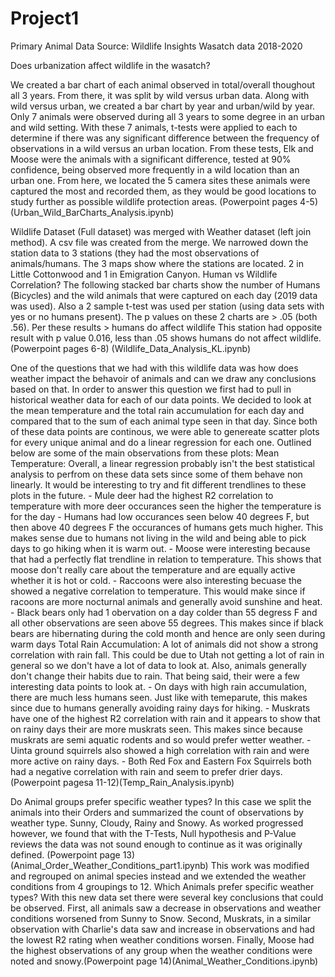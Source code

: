 # Project1

Primary Animal Data Source:
Wildlife Insights Wasatch data 2018-2020

Does urbanization affect wildlife in the wasatch?

We created a bar chart of each animal observed in total/overall thoughout all 3 years. From there, it was split by wild versus urban data. Along with wild versus urban, we created a bar chart by year and urban/wild by year. Only 7 animals were observed during all 3 years to some degree in an urban and wild setting. With these 7 animals, t-tests were applied to each to determine if there was any significant difference between the frequency of observations in a wild versus an urban location. From these tests, Elk and Moose were the animals with a significant difference, tested at 90% confidence, being observed more frequently in a wild location than an urban one. From here, we located the 5 camera sites these animals were captured the most and recorded them, as they would be good locations to study further as possible wildlife protection areas. (Powerpoint pages 4-5) (Urban_Wild_BarCharts_Analysis.ipynb)

Wildlife Dataset (Full dataset) was merged with Weather dataset (left join method). A csv file was created from the merge. 
We narrowed down the station data to 3 stations (they had the most observations of animals/humans. The 3 maps show where the stations are located. 2 in Little Cottonwood and 1 in Emigration Canyon. 
Human vs Wildlife Correlation? The following stacked bar charts show the number of Humans (Bicycles) and the wild animals that were captured on each day (2019 data was used). Also a 2 sample t-test was used per station (using data sets with yes or no humans present). The p values on these 2 charts are > .05  (both .56). Per these results > humans do affect wildlife
This station had opposite result with p value 0.016, less than .05 shows humans do not affect wildlife.  (Powerpoint pages 6-8) (Wildlife_Data_Analysis_KL.ipynb)

One of the questions that we had with this wildlife data was how does weather impact the behavoir of animals and can we draw any conclusions based on that. In order to answer this question we first had to pull in historical weather data for each of our data points. We decided to look at the mean temperature and the total rain accumulation for each day and compared that to the sum of each animal type seen in that day. Since both of these data points are continous, we were able to genereate scatter plots for every unique animal and do a linear regression for each one. Outlined below are some of the main observations from these plots:
Mean Temperature:
    Overall, a linear regression probably isn't the best statistical analysis to perfrom on these data sets since some of them behave non linearly. It would be interesting to try and fit different trendlines to these plots in the future.
    - Mule deer had the highest R2 correlation to temperature with more deer occurances seen the higher the temperature is for the day
    - Humans had low occurances seen below 40 degrees F, but then above 40 degrees F the occurances of humans gets much higher. This makes sense due to humans not living in the wild and being able to pick days to go hiking when it is warm out.
    - Moose were interesting because that had a perfectly flat trendline in relation to temperature. This shows that moose don't really care about the temperature and are equally active whether it is hot or cold.
    - Raccoons were also interesting becuase the showed a negative correlation to temperature. This would make since if racoons are more nocturnal animals and generally avoid sunshine and heat.
    - Black bears only had 1 obervation on a day colder than 55 degress F and all other observations are seen above 55 degrees. This makes since if black bears are hibernating during the cold month and hence are only seen during warm days
Total Rain Accumulation:
    A lot of animals did not show a strong correlation with rain fall. This could be due to Utah not getting a lot of rain in general so we don't have a lot of data to look at. Also, animals generally don't change their habits due to rain. That being said, their were a few interesting data points to look at.
    - On days with high rain accumulation, there are much less humans seen. Just like with temeparute, this makes since due to humans generally avoiding rainy days for hiking.
    - Muskrats have one of the highest R2 correlation with rain and it appears to show that on rainy days their are more muskrats seen. This makes since because muskrats are semi aquatic rodents and so would prefer wetter weather.
    - Uinta ground squirrels also showed a high correlation with rain and were more active on rainy days.
    - Both Red Fox and Eastern Fox Squirrels both had a negative correlation with rain and seem to prefer drier days.(Powerpoint pagesa 11-12)(Temp_Rain_Analysis.ipynb)

Do Animal groups prefer specific weather types?
In this case we split the animals into their Orders and summarized the count of observations by weather type. Sunny, Cloudy, Rainy and Snowy. 
As worked progressed however, we found that with the T-Tests, Null hypothesis and P-Value reviews the data was not sound enough to continue as it was originally defined.  (Powerpoint page 13)(Animal_Order_Weather_Conditions_part1.ipynb)
This work was modified and regrouped on animal species instead and we extended the weather conditions from 4 groupings to 12.
Which Animals prefer specific weather types?
With this new data set there were several key conclusions that could be observed. First, all animals saw a decrease in observations and weather conditions worsened from Sunny to Snow. Second, Muskrats, in a similar observation with Charlie's data saw and increase in observations and had the lowest R2 rating when weather conditions worsen. Finally, Moose had the highest observations of any group when the weather conditions were noted and snowy.(Powerpoint page 14)(Animal_Weather_Conditions.ipynb)

